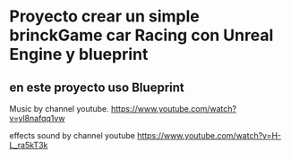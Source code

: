 # Proyecto crear un simple brinckGame car Racing con Unreal Engine y blueprint

## en este proyecto uso Blueprint


Music by channel youtube.
https://www.youtube.com/watch?v=yl8nafqq1vw

effects sound by channel youtube
https://www.youtube.com/watch?v=H-L_ra5kT3k
